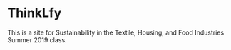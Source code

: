 # ThinkLfy
This is a site for Sustainability in the Textile, Housing, and Food Industries Summer 2019 class.
